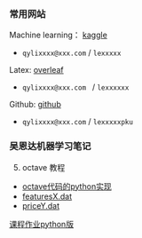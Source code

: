 ### 常用网站

Machine learning： [kaggle](www.kaggle.com)

- `qylixxxx@xxx.com` / `lexxxxx`

Latex:  [overleaf](overleaf.com)

- `qylixxxx@xxx.com ` / `lexxxxxx`

Github: [github](github.com)

- `qylixxxx@xxx.com` / `lexxxxxpku`

### 吴恩达机器学习笔记 
5. octave 教程
  - [octave代码的python实现](octave2python.md)
  - [featuresX.dat](featuresX.dat)
  - [priceY.dat](priceY.dat)
  
[课程作业python版](https://github.com/qingyangli2023/Coursera-ML-AndrewNg-Notes/tree/master/code)
